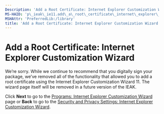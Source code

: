 ```yaml
---
Description: 'Add a Root Certificate: Internet Explorer Customization Wizard'
MS-HAID: 'p\_ieak\_ie11.add\_a\_root\_certificate\_internet\_explorer\_customization\_wizard'
MSHAttr: 'PreferredLib:/library'
title: 'Add a Root Certificate: Internet Explorer Customization Wizard'
---
```


# Add a Root Certificate: Internet Explorer Customization Wizard


We’re sorry. While we continue to recommend that you digitally sign your package, we’ve removed all of the functionality that allowed you to add a root certificate using the Internet Explorer Customization Wizard 11. The wizard page itself will be removed in a future version of the IEAK.

Click **Next** to go to the [Programs: Internet Explorer Customization Wizard](programs_internet_explorer_customization_wizard.htm) page or **Back** to go to the [Security and Privacy Settings: Internet Explorer Customization Wizard](security_and_privacy_settings_internet_explorer_customization_wizard.md).

 

 



